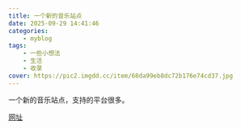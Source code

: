 ```yaml
---
title: 一个新的音乐站点
date: 2025-09-29 14:41:46
categories: 
    - myblog
tags: 
    - 一些小想法
    - 生活
    - 收录
cover: https://pic2.imgdd.cc/item/68da99eb8dc72b176e74cd37.jpg
---
```



一个新的音乐站点，支持的平台很多。

<!--more-->

[网址](https://music.gdstudio.xyz/)


